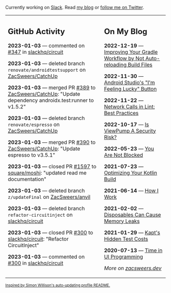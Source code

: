 Currently working on [Slack](https://slack.com/). Read [my blog](https://zacsweers.dev/) or [follow me on Twitter](https://twitter.com/ZacSweers).

<table><tr><td valign="top" width="60%">

## GitHub Activity
<!-- githubActivity starts -->
**2023-01-03** — commented on [#347](https://github.com/slackhq/circuit/pull/347#issuecomment-1370482443) in [slackhq/circuit](https://github.com/slackhq/circuit)

**2023-01-03** — deleted branch `renovate/androidtestsupport` on [ZacSweers/CatchUp](https://github.com/ZacSweers/CatchUp)

**2023-01-03** — merged PR [#389](https://github.com/ZacSweers/CatchUp/pull/389) to [ZacSweers/CatchUp](https://github.com/ZacSweers/CatchUp): "Update dependency androidx.test:runner to v1.5.2"

**2023-01-03** — deleted branch `renovate/espresso` on [ZacSweers/CatchUp](https://github.com/ZacSweers/CatchUp)

**2023-01-03** — merged PR [#390](https://github.com/ZacSweers/CatchUp/pull/390) to [ZacSweers/CatchUp](https://github.com/ZacSweers/CatchUp): "Update espresso to v3.5.1"

**2023-01-03** — closed PR [#1597](https://github.com/square/moshi/pull/1597) to [square/moshi](https://github.com/square/moshi): "updated read me documentation"

**2023-01-03** — deleted branch `z/updateFinal` on [ZacSweers/anvil](https://github.com/ZacSweers/anvil)

**2023-01-03** — deleted branch `refactor-circuitinject` on [slackhq/circuit](https://github.com/slackhq/circuit)

**2023-01-03** — closed PR [#300](https://github.com/slackhq/circuit/pull/300) to [slackhq/circuit](https://github.com/slackhq/circuit): "Refactor CircuitInject"

**2023-01-03** — commented on [#300](https://github.com/slackhq/circuit/pull/300#issuecomment-1370133498) in [slackhq/circuit](https://github.com/slackhq/circuit)
<!-- githubActivity ends -->
</td><td valign="top" width="40%">

## On My Blog
<!-- blog starts -->
**2022-12-19** — [Improving Your Gradle Workflow by Not Auto-reloading Build Files](https://www.zacsweers.dev/improving-your-workflow-by-not-auto-reloading-build-files/)

**2022-11-30** — [Android Studio's "I'm Feeling Lucky" Button](https://www.zacsweers.dev/android-studios-im-feeling-lucky-button/)

**2022-11-22** — [Network Calls in Lint: Best Practices](https://www.zacsweers.dev/network-calls-in-lint-best-practices/)

**2022-10-17** — [Is ViewPump A Security Risk?](https://www.zacsweers.dev/is-viewpump-a-security-risk/)

**2022-05-23** — [You Are Not Blocked](https://www.zacsweers.dev/you-are-not-blocked/)

**2021-07-23** — [Optimizing Your Kotlin Build](https://www.zacsweers.dev/optimizing-your-kotlin-build/)

**2021-06-14** — [How I Work](https://www.zacsweers.dev/how-i-work/)

**2021-02-02** — [Disposables Can Cause Memory Leaks](https://www.zacsweers.dev/disposables-can-cause-memory-leaks/)

**2021-01-29** — [Kapt's Hidden Test Costs](https://www.zacsweers.dev/kapts-hidden-test-costs/)

**2020-07-13** — [Time in UI Programming](https://www.zacsweers.dev/time-in-ui/)
<!-- blog ends -->
_More on [zacsweers.dev](https://zacsweers.dev/)_
</td></tr></table>

<sub><a href="https://simonwillison.net/2020/Jul/10/self-updating-profile-readme/">Inspired by Simon Willison's auto-updating profile README.</a></sub>